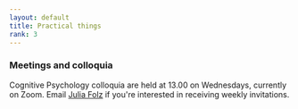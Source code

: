 ```yaml
---
layout: default
title: Practical things
rank: 3
---
```


### Meetings and colloquia
Cognitive Psychology colloquia are held at 13.00 on Wednesdays, currently on Zoom. Email [Julia Folz](https://www.universiteitleiden.nl/medewerkers/julia-folz#tab-1) if you're interested in receiving weekly invitations.
 
 